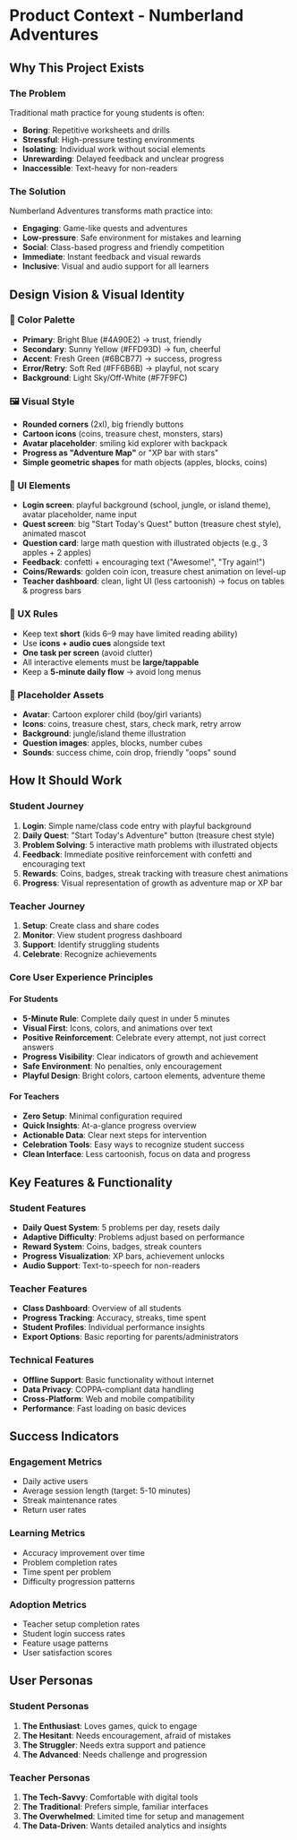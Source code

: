 # Product Context - Numberland Adventures

## Why This Project Exists

### The Problem
Traditional math practice for young students is often:
- **Boring**: Repetitive worksheets and drills
- **Stressful**: High-pressure testing environments
- **Isolating**: Individual work without social elements
- **Unrewarding**: Delayed feedback and unclear progress
- **Inaccessible**: Text-heavy for non-readers

### The Solution
Numberland Adventures transforms math practice into:
- **Engaging**: Game-like quests and adventures
- **Low-pressure**: Safe environment for mistakes and learning
- **Social**: Class-based progress and friendly competition
- **Immediate**: Instant feedback and visual rewards
- **Inclusive**: Visual and audio support for all learners

## Design Vision & Visual Identity

### 🎨 Color Palette
- **Primary**: Bright Blue (#4A90E2) → trust, friendly
- **Secondary**: Sunny Yellow (#FFD93D) → fun, cheerful
- **Accent**: Fresh Green (#6BCB77) → success, progress
- **Error/Retry**: Soft Red (#FF6B6B) → playful, not scary
- **Background**: Light Sky/Off-White (#F7F9FC)

### 🖼️ Visual Style
- **Rounded corners** (2xl), big friendly buttons
- **Cartoon icons** (coins, treasure chest, monsters, stars)
- **Avatar placeholder**: smiling kid explorer with backpack
- **Progress as "Adventure Map"** or "XP bar with stars"
- **Simple geometric shapes** for math objects (apples, blocks, coins)

### 🧩 UI Elements
- **Login screen**: playful background (school, jungle, or island theme), avatar placeholder, name input
- **Quest screen**: big "Start Today's Quest" button (treasure chest style), animated mascot
- **Question card**: large math question with illustrated objects (e.g., 3 apples + 2 apples)
- **Feedback**: confetti + encouraging text ("Awesome!", "Try again!")
- **Coins/Rewards**: golden coin icon, treasure chest animation on level-up
- **Teacher dashboard**: clean, light UI (less cartoonish) → focus on tables & progress bars

### 📱 UX Rules
- Keep text **short** (kids 6–9 may have limited reading ability)
- Use **icons + audio cues** alongside text
- **One task per screen** (avoid clutter)
- All interactive elements must be **large/tappable**
- Keep a **5‑minute daily flow** → avoid long menus

### 🔮 Placeholder Assets
- **Avatar**: Cartoon explorer child (boy/girl variants)
- **Icons**: coins, treasure chest, stars, check mark, retry arrow
- **Background**: jungle/island theme illustration
- **Question images**: apples, blocks, number cubes
- **Sounds**: success chime, coin drop, friendly "oops" sound

## How It Should Work

### Student Journey
1. **Login**: Simple name/class code entry with playful background
2. **Daily Quest**: "Start Today's Adventure" button (treasure chest style)
3. **Problem Solving**: 5 interactive math problems with illustrated objects
4. **Feedback**: Immediate positive reinforcement with confetti and encouraging text
5. **Rewards**: Coins, badges, streak tracking with treasure chest animations
6. **Progress**: Visual representation of growth as adventure map or XP bar

### Teacher Journey
1. **Setup**: Create class and share codes
2. **Monitor**: View student progress dashboard
3. **Support**: Identify struggling students
4. **Celebrate**: Recognize achievements

### Core User Experience Principles

#### For Students
- **5-Minute Rule**: Complete daily quest in under 5 minutes
- **Visual First**: Icons, colors, and animations over text
- **Positive Reinforcement**: Celebrate every attempt, not just correct answers
- **Progress Visibility**: Clear indicators of growth and achievement
- **Safe Environment**: No penalties, only encouragement
- **Playful Design**: Bright colors, cartoon elements, adventure theme

#### For Teachers
- **Zero Setup**: Minimal configuration required
- **Quick Insights**: At-a-glance progress overview
- **Actionable Data**: Clear next steps for intervention
- **Celebration Tools**: Easy ways to recognize student success
- **Clean Interface**: Less cartoonish, focus on data and progress

## Key Features & Functionality

### Student Features
- **Daily Quest System**: 5 problems per day, resets daily
- **Adaptive Difficulty**: Problems adjust based on performance
- **Reward System**: Coins, badges, streak counters
- **Progress Visualization**: XP bars, achievement unlocks
- **Audio Support**: Text-to-speech for non-readers

### Teacher Features
- **Class Dashboard**: Overview of all students
- **Progress Tracking**: Accuracy, streaks, time spent
- **Student Profiles**: Individual performance insights
- **Export Options**: Basic reporting for parents/administrators

### Technical Features
- **Offline Support**: Basic functionality without internet
- **Data Privacy**: COPPA-compliant data handling
- **Cross-Platform**: Web and mobile compatibility
- **Performance**: Fast loading on basic devices

## Success Indicators

### Engagement Metrics
- Daily active users
- Average session length (target: 5-10 minutes)
- Streak maintenance rates
- Return user rates

### Learning Metrics
- Accuracy improvement over time
- Problem completion rates
- Time spent per problem
- Difficulty progression patterns

### Adoption Metrics
- Teacher setup completion rates
- Student login success rates
- Feature usage patterns
- User satisfaction scores

## User Personas

### Student Personas
1. **The Enthusiast**: Loves games, quick to engage
2. **The Hesitant**: Needs encouragement, afraid of mistakes
3. **The Struggler**: Needs extra support and patience
4. **The Advanced**: Needs challenge and progression

### Teacher Personas
1. **The Tech-Savvy**: Comfortable with digital tools
2. **The Traditional**: Prefers simple, familiar interfaces
3. **The Overwhelmed**: Limited time for setup and management
4. **The Data-Driven**: Wants detailed analytics and insights 